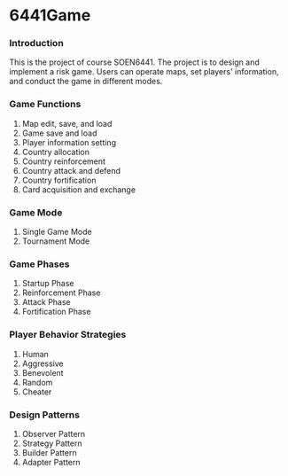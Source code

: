 # 6441Game

### Introduction
This is the project of course SOEN6441. The project is to design and implement a risk game. Users can operate maps, set players' information, and conduct the game in different modes.

### Game Functions
1. Map edit, save, and load
2. Game save and load
3. Player information setting
3. Country allocation
4. Country reinforcement
5. Country attack and defend
6. Country fortification
7. Card acquisition and exchange

### Game Mode
1. Single Game Mode
2. Tournament Mode

### Game Phases
1. Startup Phase
2. Reinforcement Phase
3. Attack Phase
4. Fortification Phase

### Player Behavior Strategies 
1. Human
2. Aggressive
3. Benevolent
4. Random
5. Cheater

### Design Patterns
1. Observer Pattern
2. Strategy Pattern
3. Builder Pattern
4. Adapter Pattern
